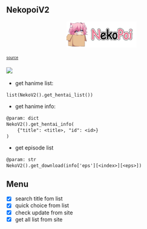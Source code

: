 ## NekopoiV2

<p align="center">
	<img width="37%" height="37%" src="images/20230108_134359.png">
</p>

<sub><sup>[source](https://www.deviantart.com/nephi-chanmoe/art/NekoPoi-Logo-874921085)</sup></sub>

![](https://img.shields.io/badge/Python-3.10-blue)

-   get hanime list:

```
list(NekoV2().get_hentai_list())
```

-   get hanime info:

```
@param: dict
NekoV2().get_hentai_info(
	{"title": <title>, "id": <id>}
)
```

-   get episode list

```
@param: str
NekoV2().get_download(info['eps'][<index>][<eps>])
```

## Menu

-   [x] search title fom list
-   [x] quick choice from list
-   [x] check update from site
-   [x] get all list from site
